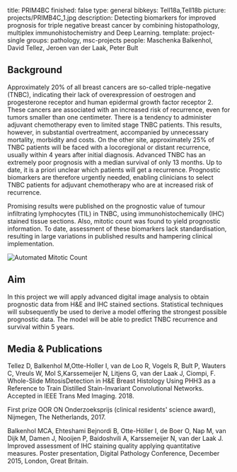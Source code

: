 title: PRIM4BC
finished: false
type: general
bibkeys: Tell18a,Tell18b
picture: projects/PRIMB4C_1.jpg
description: Detecting biomarkers for improved prognosis for triple negative breast cancer by combining histopathology, multiplex immunohistochemistry and Deep Learning.
template: project-single
groups: pathology, msc-projects
people: Maschenka Balkenhol, David Tellez, Jeroen van der Laak, Peter Bult


## Background

Approximately 20% of
all breast cancers are so-called triple-negative (TNBC), indicating their lack
of overexpression of oestrogen and progesterone receptor and human epidermal
growth factor receptor 2. These cancers are associated with an increased risk
of recurrence, even for tumors smaller than one centimeter. There is a tendency to
administer adjuvant chemotherapy even to limited stage TNBC patients. This
results, however, in substantial overtreatment, accompanied by unnecessary
mortality, morbidity and costs. On the other site, approximately 25% of TNBC
patients will be faced with a locoregional or distant recurrence, usually within
4 years after initial diagnosis. Advanced TNBC has an extremely poor prognosis
with a median survival of only 13 months. Up to date, it is a priori unclear
which patients will get a recurrence. Prognostic biomarkers are therefore
urgently needed, enabling clinicians to select TNBC patients for adjuvant
chemotherapy who are at increased risk of recurrence.

Promising results were published on the prognostic value of tumour infiltrating lymphocytes (TIL) in
TNBC, using immunohistochemically (IHC) stained tissue sections. Also, mitotic
count was found to yield prognostic information. To date, assessment of these
biomarkers lack standardisation, resulting in large variations in published
results and hampering clinical implementation.

![Automated Mitotic Count]({static}/images/projects/mitosis_comb.png)
 
## Aim

In this project we
will apply advanced digital image analysis to obtain prognostic data from
H&E and IHC stained sections. Statistical techniques will subsequently be
used to derive a model offering the strongest possible prognostic data. The
model will be able to predict TNBC recurrence and survival within 5 years.


## Media & Publications

Tellez D, Balkenhol M,Otte-Holler I, van de Loo R, Vogels R, Bult P, Wauters C,
Vreuls W, Mol S,Karssemeijer N, Litjens G, van der Laak J, Ciompi, F.
Whole-Slide MitosisDetection in H&E Breast Histology Using PHH3 as a Reference to Train
Distilled Stain-Invariant Convolutional Networks. Accepted in IEEE Trans Med
Imaging. 2018.

First prize OOR ON
Onderzoeksprijs (clinical residents' science award), Nijmegen, The Netherlands,
2017.

Balkenhol MCA,
Ehteshami Bejnordi B, Otte-Höller I, de Boer O, Nap M, van Dijk M, Damen J,
Nooijen P, Baidoshvili A, Karssemeijer N, van der Laak J. Improved assessment
of IHC staining quality applying quantitative measures. Poster presentation,
Digital Pathology Conference, December 2015, London, Great Britain.
